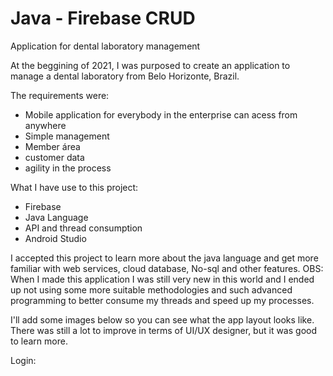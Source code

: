 # Java - Firebase CRUD

Application for dental laboratory management

At the beggining of 2021, I was purposed to create an application to manage a dental laboratory from Belo Horizonte, Brazil.

The requirements were:

- Mobile application for everybody in the enterprise can acess from anywhere
- Simple management
- Member área
- customer data
- agility in the process

What I have use to this project:

- Firebase
- Java Language
- API and thread consumption
- Android Studio

I accepted this project to learn more about the java language and get more familiar with web services, cloud database, No-sql and other features. OBS: When I made this application I was still very new in this world and I ended up not using some more suitable methodologies and such advanced programming to better consume my threads and speed up my processes.


I'll add some images below so you can see what the app layout looks like. There was still a lot to improve in terms of UI/UX designer, but it was good to learn more.

Login:
